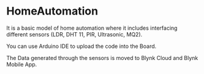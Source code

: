 # HomeAutomation

It is a basic model of home automation where it includes interfacing different sensors (LDR, DHT 11, PIR, Ultrasonic, MQ2).

You can use Arduino IDE to upload the code into the Board.

The Data generated through the sensors is moved to Blynk Cloud and Blynk Mobile App.
